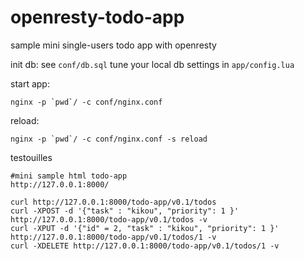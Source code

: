 # openresty-todo-app
sample mini single-users todo app with openresty

init db: see `conf/db.sql`
tune your local db settings in `app/config.lua`

start app:
 ```
nginx -p `pwd`/ -c conf/nginx.conf
```

reload:
```
nginx -p `pwd`/ -c conf/nginx.conf -s reload
```

testouilles
```shell
#mini sample html todo-app
http://127.0.0.1:8000/

curl http://127.0.0.1:8000/todo-app/v0.1/todos
curl -XPOST -d '{"task" : "kikou", "priority": 1 }' http://127.0.0.1:8000/todo-app/v0.1/todos -v
curl -XPUT -d '{"id" = 2, "task" : "kikou", "priority": 1 }' http://127.0.0.1:8000/todo-app/v0.1/todos/1 -v
curl -XDELETE http://127.0.0.1:8000/todo-app/v0.1/todos/1 -v

```
